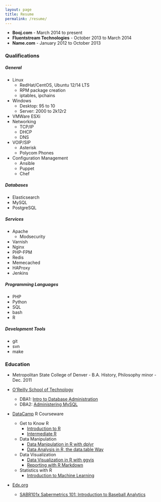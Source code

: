 ```yaml
---
layout: page
title: Resume
permalink: /resume/
---
```

* **Booj.com** - March 2014 to present
* **Fluentstream Technologies** - October 2013 to March 2014
* **Name.com** - January 2012 to October 2013

### Qualifications

##### General
* Linux
  * RedHat/CentOS, Ubuntu 12/14 LTS
  * RPM package creation
  * iptables, ipchains
* Windows
  * Desktop: 95 to 10
  * Server: 2000 to 2k12r2
* VMWare ESXi
* Networking
  * TCP/IP
  * DHCP
  * DNS
* VOIP/SIP
  * Asterisk
  * Polycom Phones
* Configuration Management
  * Ansible
  * Puppet
  * Chef

##### Databases
* Elasticsearch
* MySQL
* PostgreSQL

##### Services
* Apache
  * Modsecurity
* Varnish
* Nginx
* PHP-FPM
* Redis
* Memecached
* HAProxy
* Jenkins

##### Programming Languages
* PHP
* Python
* SQL
* bash
* R

##### Development Tools
* git
* svn
* make


### Education
* Metropolitan State College of Denver - B.A. History, Philosophy minor - Dec. 2011

* [O'Reilly School of Technology](https://oreillyschool.com/)
  * DBA1: [Intro to Database Administration](/ost/dba1introtodatabaseadministration.pdf)
  * DBA2: [Administering MySQL](/ost/dba2administeringmysql.pdf)
* [DataCamp](https://www.datacamp.com/) R Courseware
  * Get to Know R
    * [Introduction to R](/mooc/introductiontor.pdf)
    * [Intermediate R](/mooc/intermediater.pdf)
  * Data Manipulation
    * [Data Manipulation in R with dplyr](/mooc/datamanipulationinrwithdiplyr.pdf)
    * [Data Analysis in R, the data.table Way](/mooc/dataanalysisinrthedatatableway.pdf)
  * Data Visualization
    * [Data Visualization in R with ggvis](/mooc/datavisualizationinrwithggvis.pdf)
    * [Reporting with R Markdown](/mooc/reportingwithrmarkdown.pdf)
  * Statistics with R
    * [Introduction to Machine Learning](/mooc/introductiontomachinelearning.pdf)
* [Edx.org](https://www.edx.org/)
  * [SABR101x Sabermetrics 101: Introduction to Baseball Analytics](/mooc/SABR101x-certificate.pdf)